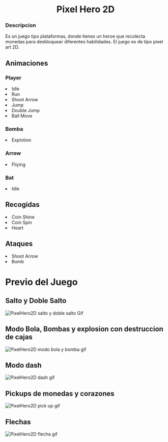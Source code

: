 <h1 align="center">Pixel Hero 2D</h1>
<h3 b>Descripcion</h3>
Es un juego tipo plataformas, donde tienes un heroe que recolecta monedas para desbloquear diferentes habilidades. El juego es de tipo pixel art 2D.
<h2 b></b>Animaciones</h2 b>
<h3>Player</h3>
<li>Idle</li>
<li>Run</li>
<li>Shoot Arrow</li>
<li>Jump</li>
<li>Double Jump</li>
<li>Ball Move</li>
<h3>Bomba</h3>
<li>Explotion</li>
<h3>Arrow</h3>
<li>Fliying</li>
<h3>Bat</h3>
<li>Idle</li>
<h2 b></b>Recogidas</h2>
<li>Coin Shine</li>
<li>Coin Spin</li>
<li>Heart</li>
<h2 b></b>Ataques</h2>
<li>Shoot Arrow</li>
<li>Bomb</li>
<h1>Previo del Juego</h1>
<h2 li>Salto y Doble Salto</h2 li>

![PixelHero2D salto y doble salto Gif](https://github.com/Delker88/PixelHero2D/assets/119042849/15d6cb8c-5791-47fd-9279-32d74b12f940)

<h2 li>Modo Bola, Bombas y explosion con destruccion de cajas</h2 li>

![PixelHero2D modo bola y bomba gif](https://github.com/Delker88/PixelHero2D/assets/119042849/418bf258-8755-407b-8484-d409af68e48d)

<h2 li>Modo dash</h2 li>

![PixelHero2D dash gif](https://github.com/Delker88/PixelHero2D/assets/119042849/dd72008b-85c4-47f4-88e5-14c064f3ab73)

<h2 li>Pickups de monedas y corazones</h2 li>

![PixelHero2D pick up gif](https://github.com/Delker88/PixelHero2D/assets/119042849/85b77f57-a284-45e9-9b09-903e1e0453ed)

<h2 li>Flechas</h2 li>

![PixelHero2D flecha gif](https://github.com/Delker88/PixelHero2D/assets/119042849/32987fb9-f4fa-4bea-abd6-9a5101abf360)
